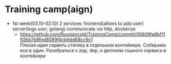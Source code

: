 # Training camp(aign)

 - 1st week(03.10-02.10) 
   2 services: frontend(allows to add user) server(logs user, golang) communicate via http, dockerize
   - https://github.com/Russiancold/TrainingCamp/commit/05609fa6bf1192bb7b8fed8089f4cb6dd68cc9c1<br>
     Плохая идея сервить статику в отдельном контейнере. Собираем все в один. Разобраться с zap, dep, и деплоем гошного сервиса в контейнере
